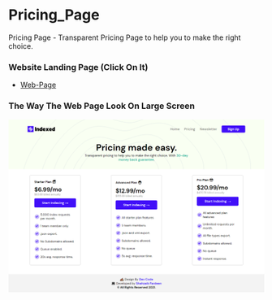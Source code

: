 # Pricing_Page
Pricing Page - Transparent Pricing Page to help you to make the right choice.

### Website Landing Page (Click On It)
* [Web-Page](https://shahzaibfardeen.github.io/Pricing_Page/index.html)

### The Way The Web Page Look On Large Screen 
![Web_Page_Image](images/Pricing.png)
